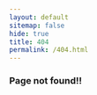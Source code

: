 ```yaml
---
layout: default
sitemap: false
hide: true
title: 404
permalink: /404.html
---
```


### Page not found!!

